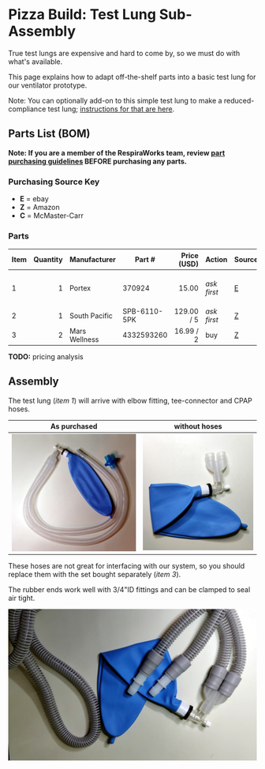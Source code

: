 # Pizza Build: Test Lung Sub-Assembly

True test lungs are expensive and hard to come by, so we must do with what's available.

This page explains how to adapt off-the-shelf parts into a basic test lung for our ventilator prototype.

Note: You can optionally add-on to this simple test lung to make a reduced-compliance test lung; [instructions for that are here](../pizza-compliance-test-lung).

## Parts List (BOM)

**Note: If you are a member of the RespiraWorks team, review [part purchasing guidelines](../../README.md) BEFORE purchasing any parts.**

### Purchasing Source Key

* **E** = ebay
* **Z** = Amazon
* **C** = McMaster-Carr

### Parts

| Item | Quantity | Manufacturer  | Part #         | Price (USD)     | Action | Sources         | Notes |
| ---- |---------:| ------------- | ------------------- | ------------:|-----------|----------------| ----- |
| 1    |        1 | Portex        | 370924              | 15.00        |*ask first*| [E][1ebay]     | test "lung" or breathing bag. |
| 2    |        1 | South Pacific | SPB-6110-5PK        |   129.00 / 5 |*ask first*| [Z][2amzn]     | **ALT for item 1** |
| 3    |        2 | Mars Wellness | 4332593260          | 16.99 / 2    | buy       | [Z][3amzn]     | CPAP tubing |

[1ebay]:  https://www.ebay.com/itm/PORTEX-Adult-Disposable-Anesthesia-Breathing-Circuit-3L-Breathing-Bag-370924/362943456196
[2amzn]:  https://www.amazon.com/FlexLung-Biomedical-Ventilator-Testing-Demonstration/dp/B07B876P9C
[3amzn]:  https://www.amazon.com/gp/product/B01N14F1MV

**TODO:** pricing analysis

## Assembly

The test lung (*item 1*) will arrive with elbow fitting, tee-connector and CPAP hoses.

| As purchased         |  without hoses       |
|:--------------------:|:--------------------:|
![](assets/lung-purchased.jpg)|![](assets/lung-no-tubes.jpg)|

These hoses are not great for interfacing with our system, so you should replace them with the set bought separately (*item 3*).

The rubber ends work well with 3/4"ID fittings and can be clamped to seal air tight.

![Lung-with-new-tubes](assets/lung-new-tubes.jpg)
